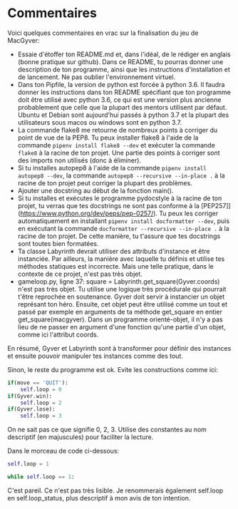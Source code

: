 # Commentaires

Voici quelques commentaires en vrac sur la finalisation du jeu de MacGyver:
- Essaie d'étoffer ton README.md et, dans l'idéal, de le rédiger en anglais (bonne pratique sur github). Dans ce README, tu pourras donner une description de ton programme, ainsi que les instructions d'installation et de lancement. Ne pas oublier l'environnement virtuel.
- Dans ton Pipfile, la version de python est forcée à python 3.6. Il faudra donner les instructions dans ton README spécifiant que ton programme doit être utilisé avec python 3.6, ce qui est une version plus ancienne probablement que celle que la plupart des mentors utilisent par défaut. Ubuntu et Debian sont aujourd'hui passés à python 3.7 et la plupart des utilisateurs sous macos ou windows sont en python 3.7.
- La commande flake8 me retourne de nombreux points à corriger du point de vue de la PEP8. Tu peux installer flake8 à l'aide de la commande `pipenv install flake8 --dev` et exécuter la commande `flake8` à la racine de ton projet. Une partie des points à corriger sont des imports non utilisés (donc à éliminer).
- Si tu installes autopep8 à l'aide de la commande `pipenv install autopep8 --dev`, la commande `autopep8 --recursive --in-place .` à la racine de ton projet peut corriger la plupart des problèmes.
- Ajouter une docstring au début de la fonction main().
- Si tu installes et exécutes le programme pydocstyle à la racine de ton projet, tu verras que tes docstrings ne sont pas conforme à la [PEP257]](https://www.python.org/dev/peps/pep-0257/). Tu peux les corriger automatiquement en installant `pipenv install docformatter --dev`, puis en exécutant la commande `docformatter --recursive --in-place .` à la racine de ton projet. De cette manière, tu t'assure que tes docstrings sont toutes bien formatées. 
- Ta classe Labyrinth devrait utiliser des attributs d'instance et être instanciée. Par ailleurs, la manière avec laquelle tu définis et utilise tes méthodes statiques est incorrecte. Mais une telle pratique, dans le contexte de ce projet, n'est pas très objet.
- gameloop.py, ligne 37: square = Labyrinth.get_square(Gyver.coords) n'est pas très objet. Tu utilise une logique très procédurale qui pourrait t'être reprochée en soutenance. Gyver doit servir à instancier un objet représant ton héro. Ensuite, cet objet peut être utilisé comme un tout et passé par exemple en arguments de ta méthode get_square en entier get_square(macgyver). Dans un programme orienté-objet, il n'y a pas lieu de ne passer en argument d'une fonction qu'une partie d'un objet, comme ici l'attribut coords.

En résumé, Gyver et Labyrinth sont à transformer pour définir des instances et ensuite pouvoir manipuler tes instances comme des tout.

Sinon, le reste du programme est ok. Evite les constructions comme ici:
```python
if(move == 'QUIT'):
    self.loop = 0
if(Gyver.win):
    self.loop = 2
if(Gyver.lose):
    self.loop = 3
```
On ne sait pas ce que signifie 0, 2, 3. Utilise des constantes au nom descriptif (en majuscules) pour faciliter la lecture.

Dans le morceau de code ci-dessous:
```python
self.loop = 1

while self.loop == 1:
```
C'est pareil. Ce n'est pas très lisible. Je renommerais également self.loop en self.loop_status, plus descriptif à mon avis de ton intention.
